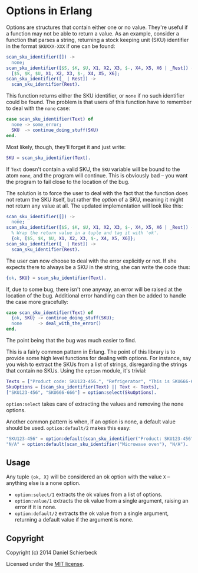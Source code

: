 Options in Erlang
=================

Options are structures that contain either one or no value. They're useful if a function may not be able to return a value. As an example, consider a function that parses a string, returning a stock keeping unit (SKU) identifier in the format `SKUXXX-XXX` if one can be found:

```erlang
scan_sku_identifier([]) ->
  none;
scan_sku_identifier([$S, $K, $U, X1, X2, X3, $-, X4, X5, X6 | _Rest]) ->
  [$S, $K, $U, X1, X2, X3, $-, X4, X5, X6];
scan_sku_identifier([_ | Rest]) ->
  scan_sku_identifier(Rest).
```

This function returns either the SKU identifier, or `none` if no such identifier could be found. The problem is that users of this function have to remember to deal with the `none` case:

```erlang
case scan_sku_identifier(Text) of
  none -> some_error;
  SKU  -> continue_doing_stuff(SKU)
end.
```

Most likely, though, they'll forget it and just write:

```erlang
SKU = scan_sku_identifier(Text).
```

If `Text` doesn't contain a valid SKU, the `SKU` variable will be bound to the atom `none`, and the program will continue. This is obviously bad – you want the program to fail close to the location of the bug.

The solution is to force the user to deal with the fact that the function does not return the SKU itself, but rather the _option_ of a SKU, meaning it might not return any value at all. The updated implementation will look like this:


```erlang
scan_sku_identifier([]) ->
  none;
scan_sku_identifier([$S, $K, $U, X1, X2, X3, $-, X4, X5, X6 | _Rest]) ->
  % Wrap the return value in a tuple and tag it with 'ok'.
  {ok, [$S, $K, $U, X1, X2, X3, $-, X4, X5, X6]};
scan_sku_identifier([_ | Rest]) ->
  scan_sku_identifier(Rest).
```

The user can now choose to deal with the error explicitly or not. If she expects there to always be a SKU in the string, she can write the code thus:

```erlang
{ok, SKU} = scan_sku_identifier(Text).
```

If, due to some bug, there isn't one anyway, an error will be raised at the location of the bug. Additional error handling can then be added to handle the case more gracefully:

```erlang
case scan_sku_identifier(Text) of
  {ok, SKU} -> continue_doing_stuff(SKU);
  none      -> deal_with_the_error()
end.
```

The point being that the bug was much easier to find.

This is a fairly common pattern in Erlang. The point of this library is to provide some high level functions for dealing with options. For instance, say you wish to extract the SKUs from a list of strings, disregarding the strings that contain no SKUs. Using the `option` module, it's trivial:

```erlang
Texts = ["Product code: SKU123-456.", "Refrigerator", "This is SKU666-666!"],
SkuOptions = [scan_sku_identifier(Text) || Text <- Texts],
["SKU123-456", "SKU666-666"] = option:select(SkuOptions).
```

`option:select` takes care of extracting the values and removing the none options.

Another common pattern is when, if an option is none, a default value should be used. `option:default/2` makes this easy:

```erlang
"SKU123-456" = option:default(scan_sku_identifier("Product: SKU123-456"), "N/A"),
"N/A" = option:default(scan_sku_identifier("Microwave oven"), "N/A").
```


Usage
-----

Any tuple `{ok, X}` will be considered an ok option with the value `X` – anything else is a none option.

- `option:select/1` extracts the ok values from a list of options.
- `option:value/1` extracts the ok value from a single argument, raising an error if it is none.
- `option:default/2` extracts the ok value from a single argument, returning a default value if the argument is none.


Copyright
---------

Copyright (c) 2014 Daniel Schierbeck

Licensed under the [MIT license](LICENSE).
